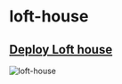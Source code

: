 # loft-house
## [Deploy Loft house](https://eremor.github.io/loft-house/)
![loft-house](https://github.com/Eremor/loft-house/assets/14091202/e37b7b23-a761-4759-b00e-e064da3b5d2a)
